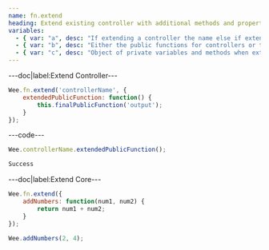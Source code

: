 ```yaml
---
name: fn.extend
heading: Extend existing controller with additional methods and properties
variables:
  - { var: "a", desc: "If extending a controller the name else if extending the core begin with your public variables and methods", type: "string, object", req: true }
  - { var: "b", desc: "Either the public functions for controllers or the private functions for the core", type: "object", req: true }
  - { var: "c", desc: "Object of private variables and methods when extending controllers", type: "object" }
---
```


---doc|label:Extend Controller---

```javascript
Wee.fn.extend('controllerName', {
	extendedPublicFunction: function() {
		this.finalPublicFunction('output');
	}
});
```

---code---

```javascript
Wee.controllerName.extendedPublicFunction();
```

```javascript
Success
```

---doc|label:Extend Core---

```javascript
Wee.fn.extend({
	addNumbers: function(num1, num2) {
		return num1 + num2;
	}
});

Wee.addNumbers(2, 4);
```